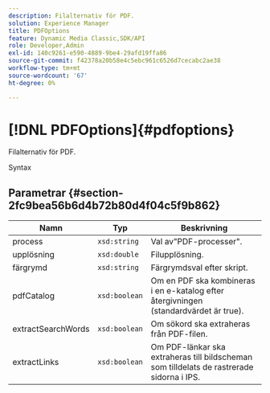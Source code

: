 ```yaml
---
description: Filalternativ för PDF.
solution: Experience Manager
title: PDFOptions
feature: Dynamic Media Classic,SDK/API
role: Developer,Admin
exl-id: 140c9261-e590-4889-9be4-29afd19ffa86
source-git-commit: f42378a20b58e4c5ebc961c6526d7cecabc2ae38
workflow-type: tm+mt
source-wordcount: '67'
ht-degree: 0%

---
```


# [!DNL PDFOptions]{#pdfoptions}

Filalternativ för PDF.

Syntax

## Parametrar {#section-2fc9bea56b6d4b72b80d4f04c5f9b862}

| Namn | Typ | Beskrivning |
|---|---|---|
| process | `xsd:string` | Val av&quot;PDF-processer&quot;. |
| upplösning | `xsd:double` | Filupplösning. |
| färgrymd | `xsd:string` | Färgrymdsval efter skript. |
| pdfCatalog | `xsd:boolean` | Om en PDF ska kombineras i en e-katalog efter återgivningen (standardvärdet är true). |
| extractSearchWords | `xsd:boolean` | Om sökord ska extraheras från PDF-filen. |
| extractLinks | `xsd:boolean` | Om PDF-länkar ska extraheras till bildscheman som tilldelats de rastrerade sidorna i IPS. |
